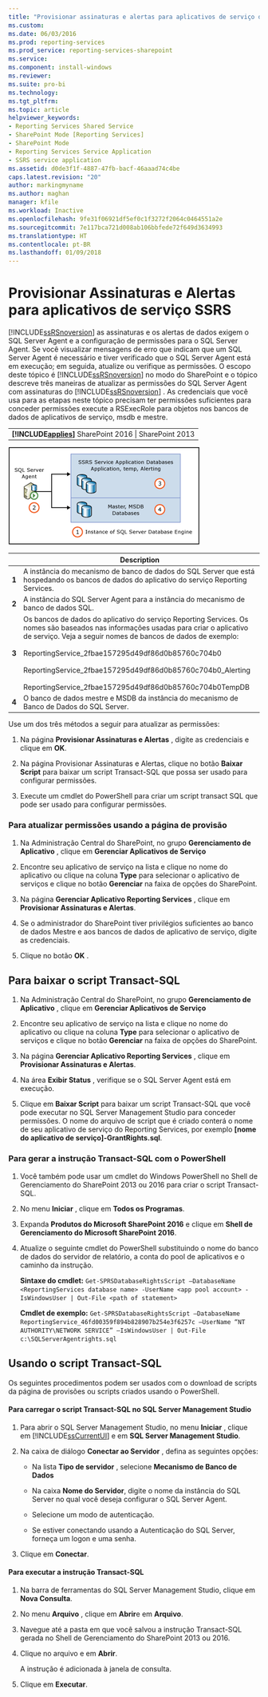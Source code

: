 ```yaml
---
title: "Provisionar assinaturas e alertas para aplicativos de serviço do SSRS | Microsoft Docs"
ms.custom: 
ms.date: 06/03/2016
ms.prod: reporting-services
ms.prod_service: reporting-services-sharepoint
ms.service: 
ms.component: install-windows
ms.reviewer: 
ms.suite: pro-bi
ms.technology: 
ms.tgt_pltfrm: 
ms.topic: article
helpviewer_keywords:
- Reporting Services Shared Service
- SharePoint Mode [Reporting Services]
- SharePoint Mode
- Reporting Services Service Application
- SSRS service application
ms.assetid: d0de3f1f-4887-47fb-bacf-46aaad74c4be
caps.latest.revision: "20"
author: markingmyname
ms.author: maghan
manager: kfile
ms.workload: Inactive
ms.openlocfilehash: 9fe31f06921df5ef0c1f3272f2064c0464551a2e
ms.sourcegitcommit: 7e117bca721d008ab106bbfede72f649d3634993
ms.translationtype: HT
ms.contentlocale: pt-BR
ms.lasthandoff: 01/09/2018
---
```

# <a name="provision-subscriptions-and-alerts-for-ssrs-service-applications"></a>Provisionar Assinaturas e Alertas para aplicativos de serviço SSRS
  [!INCLUDE[ssRSnoversion](../../includes/ssrsnoversion-md.md)] as assinaturas e os alertas de dados exigem o SQL Server Agent e a configuração de permissões para o SQL Server Agent. Se você visualizar mensagens de erro que indicam que um SQL Server Agent é necessário e tiver verificado que o SQL Server Agent está em execução; em seguida, atualize ou verifique as permissões. O escopo deste tópico é [!INCLUDE[ssRSnoversion](../../includes/ssrsnoversion-md.md)] no modo do SharePoint e o tópico descreve três maneiras de atualizar as permissões do SQL Server Agent com assinaturas do [!INCLUDE[ssRSnoversion](../../includes/ssrsnoversion-md.md)] . As credenciais que você usa para as etapas neste tópico precisam ter permissões suficientes para conceder permissões execute a RSExecRole para objetos nos bancos de dados de aplicativos de serviço, msdb e mestre.  
  
||  
|-|  
|**[!INCLUDE[applies](../../includes/applies-md.md)]** SharePoint 2016 &#124; SharePoint 2013|  
  
 ![Permissões do SQL Agent para BDs do Aplicativo de Serviço](../../reporting-services/install-windows/media/rs-provisionsqlagent.gif "Permissões do SQL Agent para BDs do Aplicativo de Serviço")  
  
||Description|  
|------|-----------------|  
|**1**|A instância do mecanismo de banco de dados do SQL Server que está hospedando os bancos de dados do aplicativo do serviço Reporting Services.|  
|**2**|A instância do SQL Server Agent para a instância do mecanismo de banco de dados SQL.|  
|**3**|Os bancos de dados do aplicativo do serviço Reporting Services. Os nomes são baseados nas informações usadas para criar o aplicativo de serviço. Veja a seguir nomes de bancos de dados de exemplo:<br /><br /> ReportingService_2fbae157295d49df86d0b85760c704b0<br /><br /> ReportingService_2fbae157295d49df86d0b85760c704b0_Alerting<br /><br /> ReportingService_2fbae157295d49df86d0b85760c704b0TempDB|  
|**4**|O banco de dados mestre e MSDB da instância do mecanismo de Banco de Dados do SQL Server.|  
  
 Use um dos três métodos a seguir para atualizar as permissões:  
  
1.  Na página **Provisionar Assinaturas e Alertas** , digite as credenciais e clique em **OK**.  
  
2.  Na página Provisionar Assinaturas e Alertas, clique no botão **Baixar Script** para baixar um script Transact-SQL que possa ser usado para configurar permissões.  
  
3.  Execute um cmdlet do PowerShell para criar um script transact SQL que pode ser usado para configurar permissões.  
  
### <a name="to-update-permissions-using-the-provision-page"></a>Para atualizar permissões usando a página de provisão  
  
1.  Na Administração Central do SharePoint, no grupo **Gerenciamento de Aplicativo** , clique em **Gerenciar Aplicativos de Serviço**  
  
2.  Encontre seu aplicativo de serviço na lista e clique no nome do aplicativo ou clique na coluna **Type** para selecionar o aplicativo de serviços e clique no botão **Gerenciar** na faixa de opções do SharePoint.  
  
3.  Na página **Gerenciar Aplicativo Reporting Services** , clique em **Provisionar Assinaturas e Alertas**.  
  
4.  Se o administrador do SharePoint tiver privilégios suficientes ao banco de dados Mestre e aos bancos de dados de aplicativo de serviço, digite as credenciais.  
  
5.  Clique no botão **OK** .  
  
##  <a name="bkmk_download"></a> Para baixar o script Transact-SQL  
  
1.  Na Administração Central do SharePoint, no grupo **Gerenciamento de Aplicativo** , clique em **Gerenciar Aplicativos de Serviço**  
  
2.  Encontre seu aplicativo de serviço na lista e clique no nome do aplicativo ou clique na coluna **Type** para selecionar o aplicativo de serviços e clique no botão **Gerenciar** na faixa de opções do SharePoint.  
  
3.  Na página **Gerenciar Aplicativo Reporting Services** , clique em **Provisionar Assinaturas e Alertas**.  
  
4.  Na área **Exibir Status** , verifique se o SQL Server Agent está em execução.  
  
5.  Clique em **Baixar Script** para baixar um script Transact-SQL que você pode executar no SQL Server Management Studio para conceder permissões. O nome do arquivo de script que é criado conterá o nome de seu aplicativo de serviço do Reporting Services, por exemplo **[nome do aplicativo de serviço]-GrantRights.sql**.  
  
### <a name="to-generate-the-transact-sql-statement-with-powershell"></a>Para gerar a instrução Transact-SQL com o PowerShell  
  
1.  Você também pode usar um cmdlet do Windows PowerShell no Shell de Gerenciamento do SharePoint 2013 ou 2016 para criar o script Transact-SQL.  
  
2.  No menu **Iniciar** , clique em **Todos os Programas**.  
  
3.  Expanda **Produtos do Microsoft SharePoint 2016** e clique em **Shell de Gerenciamento do Microsoft SharePoint 2016**.
  
4.  Atualize o seguinte cmdlet do PowerShell substituindo o nome do banco de dados do servidor de relatório, a conta do pool de aplicativos e o caminho da instrução.  
  
     **Sintaxe do cmdlet:** `Get-SPRSDatabaseRightsScript –DatabaseName <ReportingServices database name> -UserName <app pool account> -IsWindowsUser | Out-File <path of statement>`  
  
     **Cmdlet de exemplo:** `Get-SPRSDatabaseRightsScript –DatabaseName ReportingService_46fd00359f894b828907b254e3f6257c –UserName “NT AUTHORITY\NETWORK SERVICE” –IsWindowsUser | Out-File c:\SQLServerAgentrights.sql`  
  
## <a name="using-the-transact-sql-script"></a>Usando o script Transact-SQL  
 Os seguintes procedimentos podem ser usados com o download de scripts da página de provisões ou scripts criados usando o PowerShell.  
  
#### <a name="to-load-the-transact-sql-script-in-sql-server-management-studio"></a>Para carregar o script Transact-SQL no SQL Server Management Studio  
  
1.  Para abrir o SQL Server Management Studio, no menu **Iniciar** , clique em [!INCLUDE[ssCurrentUI](../../includes/sscurrentui-md.md)] e em **SQL Server Management Studio**.  
  
2.  Na caixa de diálogo **Conectar ao Servidor** , defina as seguintes opções:  
  
    -   Na lista **Tipo de servidor** , selecione **Mecanismo de Banco de Dados**  
  
    -   Na caixa **Nome do Servidor**, digite o nome da instância do SQL Server no qual você deseja configurar o SQL Server Agent.  
  
    -   Selecione um modo de autenticação.  
  
    -   Se estiver conectando usando a Autenticação do SQL Server, forneça um logon e uma senha.  
  
3.  Clique em **Conectar**.  
  
#### <a name="to-run-the-transact-sql-statement"></a>Para executar a instrução Transact-SQL  
  
1.  Na barra de ferramentas do SQL Server Management Studio, clique em **Nova Consulta**.  
  
2.  No menu **Arquivo** , clique em **Abrir**e em **Arquivo**.  
  
3.  Navegue até a pasta em que você salvou a instrução Transact-SQL gerada no Shell de Gerenciamento do SharePoint 2013 ou 2016.  
  
4.  Clique no arquivo e em **Abrir**.  
  
     A instrução é adicionada à janela de consulta.  
  
5.  Clique em **Executar**.  
  
  
